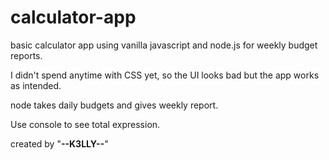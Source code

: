 # calculator-app
basic calculator app using vanilla javascript and node.js for weekly budget reports.

I didn't spend anytime with CSS yet, so the UI looks bad but the app works as intended.

node takes daily budgets and gives weekly report.

Use console to see total expression.

created by "__--K3LLY--__"
